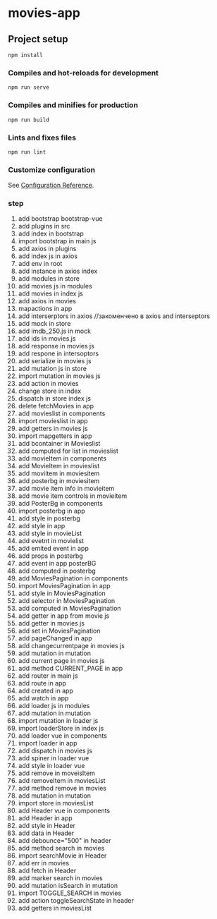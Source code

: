 # movies-app

## Project setup
```
npm install
```

### Compiles and hot-reloads for development
```
npm run serve
```

### Compiles and minifies for production
```
npm run build
```

### Lints and fixes files
```
npm run lint
```

### Customize configuration
See [Configuration Reference](https://cli.vuejs.org/config/).

### step
1. add bootstrap bootstrap-vue
2. add plugins in src
3. add index in bootstrap
4. import bootstrap in main js
5. add axios in plugins
6. add index js in axios
7. add env in root
8. add instance in axios index
9. add modules in store
10. add movies js in modules
11. add movies in index js
12. add axios in movies
13. mapactions in app
14. add interserptors in axios //закоменчено в axios and interseptors
15. add mock in store
16. add imdb_250.js in mock
17. add ids in movies.js
18. add response in movies js
19. add respone in intersoptors
20. add serialize in movies js
21. add mutation js in store
22. import mutation in movies js
23. add action in movies
24. change store in index
25. dispatch in store index js
26. delete fetchMovies in app
27. add movieslist in components
28. import movieslist in app
29. add getters in movies js
30. import mapgetters in app
31. add bcontainer in Movieslist
32. add computed for list in movieslist
33. add movieItem in components
34. add MovieItem in movieslist
35. add moviitem in moviesitem
36. add posterbg in moviesitem
37. add movie item info in movieitem
38. add movie item controls in movieitem
39. add PosterBg in components
40. import posterbg in app
41. add style in posterbg
42. add style in app
43. add style in movieList
44. add evetnt in movielist
45. add emited event in app
46. add props in posterbg
47. add event in app posterBG
48. add computed in posterbg
49. add MoviesPagination in components
50. import MoviesPagination in app
51. add style in MoviesPagination
52. add selector in MoviesPagination
53. add computed in MoviesPagination
54. add getter in app from movie js
55. add getter in movies js
56. add set in MoviesPagination
57. add pageChanged in app
58. add changecurrentpage in movies js
59. add mutation in mutation
60. add current page in movies js
61. add method CURRENT_PAGE in app
62. add router in main js
63. add route in app
64. add created in app
65. add watch in app
66. add loader js in modules
67. add mutation in mutation
68. import mutation in loader js
69. import loaderStore in index js
70. add loader vue in components
71. import loader in app
72. add dispatch in movies js
73. add spiner in loader vue
74. add style in loader vue
75. add remove in moveisItem
76. add removeItem in moviesList
77. add method remove in movies
78. add mutation in mutation
79. import store in moviesList
80. add Header vue in components
81. add Header in app
82. add style in Header
83. add data in Header
84. add debounce="500" in header
85. add method search in movies
86. import searchMovie in Header
87. add err in movies
88. add fetch in Header
89. add marker search in movies
90. add mutation isSearch in mutation
91. import TOGGLE_SEARCH in movies
92. add action toggleSearchState in header
93. add getters in moviesList